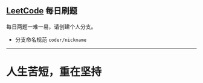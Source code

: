 ## [LeetCode](https://leetcode.com) 每日刷题

每日两题一难一易，请创建个人分支。

- 分支命名规范 `coder/nickname`

--- 

# 人生苦短，重在坚持
